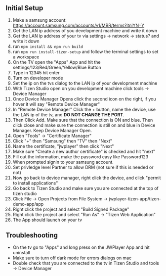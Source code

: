 ## Initial Setup
1. Make a samsung account: https://account.samsung.com/accounts/v1/MBR/terms?itnlYN=Y
1. Get the LAN ip address of you development machine and write it down
2. Get the LAN ip address of your tv via settings -> network -> status? and write it down
3. run `npm install && npm run build`
3. run `npm run install-tizen-setup` and follow the terminal settings to set a workspace
4. On the TV open the "Apps" App and hit the settings/123/Red/Green/Yellow/Blue Button
5. Type in 12345 hit enter
6. Turn on developer mode
7. Set the ip on the tvs dialog to the LAN ip of your development machine
8. With Tizen Studio open on you development machine click tools -> Device Manager
9. Once Device Manager Opens click the second icon on the right, if you hover it will say "Remote Device Manager"
10. In "Remote Device Manager" Click the + button, name the device, use the LAN ip of the tv, and **DO NOT CHANGE THE PORT**.
11. Then Click Add. Make sure that the connection is ON and blue. Then click close and make sure the connection is still on and blue in Device Manager. Keep Device Manager Open.
11. Open "Tools" -> "Certificate Manager"
12. Click "+" then "Samsung" then "TV" then "Next"
13. Name the certificate, "jwplayer" then click "Next"
14. Make sure "Create a new author certificate" is checked and hit "next"
14. Fill out the information, make the password easy like Password123
15. When prompted signin to your samsung account.
16. Set privledge level Partner to allow DRM (not sure if this is needed or not)
17. Now go back to device manager, right click the device, and click "permit to install applications"
18. Go back to Tizen Studio and make sure you are connected at the top of tizen studio
19. Click File -> Open Projects from File System -> jwplayer-tizen-app/tizen-demo-app/app
20. Right click the project and select "Build Signed Package"
21. Right click the project and select "Run As" -> "Tizen Web Application"
22. The App should launch on your tv

## Troubleshooting
* On the tv go to "Apps" and long press on the JWPlayer App and hit uninstall
* Make sure to turn off dark mode for errors dialogs on mac
* Double check that you are connected to the tv in Tizen Studio and tools -> Device Manager
